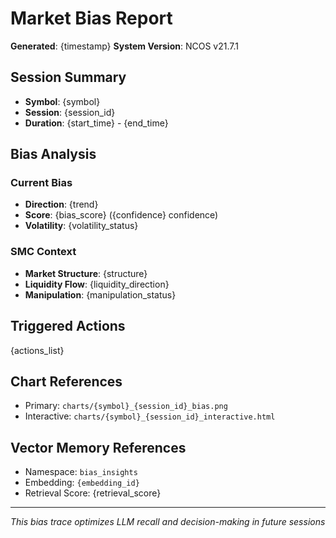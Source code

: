 # Market Bias Report

**Generated**: {timestamp}
**System Version**: NCOS v21.7.1

## Session Summary

- **Symbol**: {symbol}
- **Session**: {session_id}
- **Duration**: {start_time} - {end_time}

## Bias Analysis

### Current Bias

- **Direction**: {trend}
- **Score**: {bias_score} ({confidence} confidence)
- **Volatility**: {volatility_status}

### SMC Context

- **Market Structure**: {structure}
- **Liquidity Flow**: {liquidity_direction}
- **Manipulation**: {manipulation_status}

## Triggered Actions

{actions_list}

## Chart References

- Primary: `charts/{symbol}_{session_id}_bias.png`
- Interactive: `charts/{symbol}_{session_id}_interactive.html`

## Vector Memory References

- Namespace: `bias_insights`
- Embedding: `{embedding_id}`
- Retrieval Score: {retrieval_score}

---
*This bias trace optimizes LLM recall and decision-making in future sessions*
